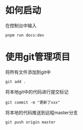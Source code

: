 # 如何启动

在控制台中输入
```
pnpm run docs:dev
```


# 使用git管理项目


将所有文件添加到git中
```
git add .   
```

将本地git中的代码进行提交标记
```
git commit -m "更新了xxx"
```

将本地的代码推送到远程master分支
```
git push origin master
```